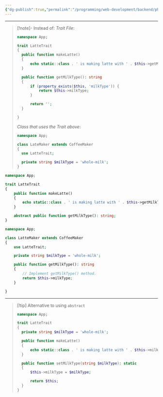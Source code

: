 ```yaml
---
{"dg-publish":true,"permalink":"/programming/web-development/backend/php/02-object-oriented-programming-oop/11-traits/09-abstract-methods-in-traits/","tags":["programming","php","webdevelopment","backend","OOP"],"created":"2024-11-09T11:30:32.210+08:00"}
---
```



---

> [!note]- Instead of:
> _Trait File_:
>
> ```php
> namespace App;
>
> trait LatteTrait
> {
> 	public function makeLatte()
> 	{
> 		echo static::class . ' is making latte with ' . $this->getMilkType() . PHP_EOL;
> 	}
>
> 	public function getMilkType(): string
> 	{
> 		if (property_exists($this, 'milkType')) {
> 			return $this->milkType;
> 		}
>
> 		return '';
> 	}
>
> }
> ```
>
> _Class that uses the Trait above_:
>
> ```php
> namespace App;
>
> class LateMaker extends CoffeeMaker
> {
> 	use LatteTrait;
>
> 	private string $milkType = 'whole-milk';
> }
> ```

```PHP
namespace App;

trait LatteTrait
{
	public function makeLatte()
	{
		echo static::class . ' is making latte with ' . $this->getMilkType() . PHP_EOL;
	}

	abstract public function getMilkType(): string;
}
```

```php
namespace App;

class LatteMaker extends CoffeeMaker
{
	use LatteTrait;

	private string $milkType = 'whole-milk';

	public function getMilkType(): string
	{
		// Implement getMilkType() method.
		return $this->milkType;
	}

}
```

---

> [!tip] Alternative to using `abstract`
>
> ```php
> namespace App;
>
> trait LatteTrait
> {
> 	private string $milkType = 'whole-milk';
>
> 	public function makeLatte()
> 	{
> 		echo static::class . ' is making latte with ' . $this->milkType . PHP_EOL;
> 	}
>
> 	public function setMilkType(string $milkType): static
> 	{
> 		$this->milkType = $milkType;
>
> 		return $this;
> 	}
> }
> ```
